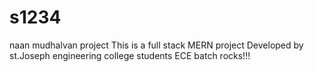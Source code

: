 # s1234
naan mudhalvan project
This is a full stack MERN project
Developed by st.Joseph engineering college students
ECE batch rocks!!!
